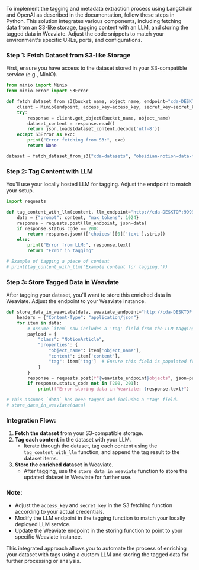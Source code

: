 To implement the tagging and metadata extraction process using LangChain and OpenAI as described in the documentation, follow these steps in Python. This solution integrates various components, including fetching data from an S3-like storage, tagging content with an LLM, and storing the tagged data in Weaviate. Adjust the code snippets to match your environment's specific URLs, ports, and configurations.

### Step 1: Fetch Dataset from S3-like Storage

First, ensure you have access to the dataset stored in your S3-compatible service (e.g., MinIO).

```python
from minio import Minio
from minio.error import S3Error

def fetch_dataset_from_s3(bucket_name, object_name, endpoint="cda-DESKTOP:9000", access_key="minioadmin", secret_key="minioadmin"):
    client = Minio(endpoint, access_key=access_key, secret_key=secret_key, secure=False)
    try:
        response = client.get_object(bucket_name, object_name)
        dataset_content = response.read()
        return json.loads(dataset_content.decode('utf-8'))
    except S3Error as exc:
        print("Error fetching from S3:", exc)
        return None

dataset = fetch_dataset_from_s3("cda-datasets", "obsidian-notion-data-metadata.json")
```

### Step 2: Tag Content with LLM

You'll use your locally hosted LLM for tagging. Adjust the endpoint to match your setup.

```python
import requests

def tag_content_with_llm(content, llm_endpoint="http://cda-DESKTOP:9999/v1/"):
    data = {"prompt": content, "max_tokens": 1024}
    response = requests.post(llm_endpoint, json=data)
    if response.status_code == 200:
        return response.json()['choices'][0]['text'].strip()
    else:
        print("Error from LLM:", response.text)
        return "Error in tagging"

# Example of tagging a piece of content
# print(tag_content_with_llm("Example content for tagging."))
```

### Step 3: Store Tagged Data in Weaviate

After tagging your dataset, you'll want to store this enriched data in Weaviate. Adjust the endpoint to your Weaviate instance.

```python
def store_data_in_weaviate(data, weaviate_endpoint="http://cda-DESKTOP:8080/v1/"):
    headers = {"Content-Type": "application/json"}
    for item in data:
        # Assume `item` now includes a 'tag' field from the LLM tagging step
        payload = {
            "class": "NotionArticle",
            "properties": {
                "object_name": item['object_name'],
                "content": item['content'],
                "tag": item['tag']  # Ensure this field is populated from the LLM response
            }
        }
        response = requests.post(f"{weaviate_endpoint}objects", json=payload, headers=headers)
        if response.status_code not in [200, 201]:
            print(f"Error storing data in Weaviate: {response.text}")

# This assumes `data` has been tagged and includes a 'tag' field.
# store_data_in_weaviate(data)
```

### Integration Flow:

1. **Fetch the dataset** from your S3-compatible storage.
2. **Tag each content** in the dataset with your LLM.
   - Iterate through the dataset, tag each content using the `tag_content_with_llm` function, and append the tag result to the dataset items.
3. **Store the enriched dataset** in Weaviate.
   - After tagging, use the `store_data_in_weaviate` function to store the updated dataset in Weaviate for further use.

### Note:

- Adjust the `access_key` and `secret_key` in the S3 fetching function according to your actual credentials.
- Modify the LLM endpoint in the tagging function to match your locally deployed LLM service.
- Update the Weaviate endpoint in the storing function to point to your specific Weaviate instance.

This integrated approach allows you to automate the process of enriching your dataset with tags using a custom LLM and storing the tagged data for further processing or analysis.